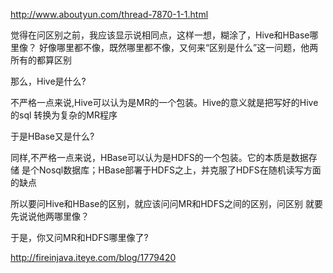 http://www.aboutyun.com/thread-7870-1-1.html

觉得在问区别之前，我应该显示说相同点，这样一想，糊涂了，Hive和HBase哪里像？
好像哪里都不像，既然哪里都不像，又何来“区别是什么”这一问题，他两所有的都算区别

那么，Hive是什么?

  不严格一点来说,Hive可以认为是MR的一个包装。Hive的意义就是把写好的Hive的sql
转换为复杂的MR程序

于是HBase又是什么?

  同样,不严格一点来说，HBase可以认为是HDFS的一个包装。它的本质是数据存储
是个Nosql数据库；HBase部署于HDFS之上，并克服了HDFS在随机读写方面的缺点

所以要问Hive和HBase的区别，就应该问问MR和HDFS之间的区别，问区别
就要先说说他两哪里像？

于是，你又问MR和HDFS哪里像了?

http://fireinjava.iteye.com/blog/1779420
